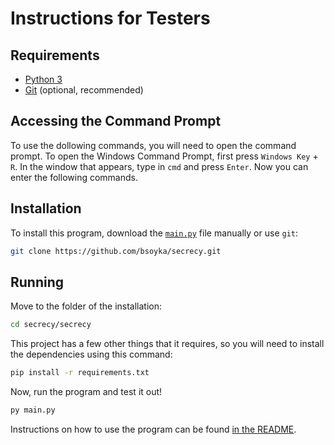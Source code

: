 # Instructions for Testers

## Requirements
- [Python 3](https://www.python.org/downloads/)
- [Git](https://git-scm.com/downloads) (optional, recommended)

## Accessing the Command Prompt
To use the dollowing commands, you will need to open the command prompt.  To open the Windows Command Prompt, first press `Windows Key` + `R`.  In the window that appears, type in `cmd` and press `Enter`.  Now you can enter the following commands.

## Installation
To install this program, download the [`main.py`](main.py) file manually or use `git`:

```bash
git clone https://github.com/bsoyka/secrecy.git
```

## Running
Move to the folder of the installation:


```bash
cd secrecy/secrecy
```

This project has a few other things that it requires, so you will need to install the dependencies using this command:

```bash
pip install -r requirements.txt
```


Now, run the program and test it out!

```bash
py main.py
```

Instructions on how to use the program can be found [in the README](README.md).
